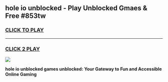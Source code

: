 
## hole io unblocked - Play Unblocked Gmaes & Free #853tw
<h3>
<a href="https://news.freeplayer.one?title=hole_io_unblocked&ref=24F">CLICK TO PLAY</a></h3>
<hr>

<h3>
<a href="https://news.freeplayer.one?title=hole_io_unblocked&ref=24F">CLICK 2 PLAY</a>
  
</h3>

<a href="https://news.freeplayer.one?title=hole_io_unblocked&ref=24F/"><img src="https://clearcache.store/games.png"></a>


**hole io unblocked games unblocked: Your Gateway to Fun and Accessible Online Gaming**
